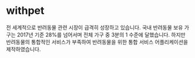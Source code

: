 # withpet
전 세계적으로 반려동물 관련 시장이 급격히 성장하고 있습니다. 국내 반려동물 보유 가구는 2017년 기준 28%를 넘어서며 전체 가구 중 3분의 1 수준에 달했습니다. 하지만 반려동물의 통합적인 서비스가 부족하여 반려동물을 위한 통합 서비스 어플리케이션을제작하였습니다.
